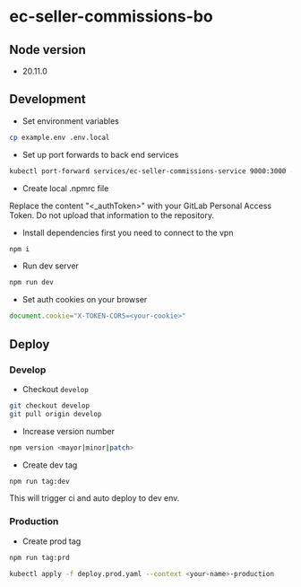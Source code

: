 # ec-seller-commissions-bo

## Node version
- 20.11.0

## Development

- Set environment variables

```bash
cp example.env .env.local
```

- Set up port forwards to back end services

```bash
kubectl port-forward services/ec-seller-commissions-service 9000:3000 -n marketplace
```


- Create local .npmrc file

Replace the content "<_authToken>" with your GitLab Personal Access Token.
Do not upload that information to the repository.


- Install dependencies
first you need to connect to the vpn

```bash
npm i
```

- Run dev server

```bash
npm run dev
```

- Set auth cookies on your browser

```js
document.cookie="X-TOKEN-CORS=<your-cookie>"
```

## Deploy

### Develop

- Checkout `develop`

```bash
git checkout develop
git pull origin develop
```

- Increase version number

```bash
npm version <mayor|minor|patch>
```

- Create dev tag

```bash
npm run tag:dev
```

This will trigger ci and auto deploy to dev env.

### Production

- Create prod tag

```bash
npm run tag:prd
```

```bash
kubectl apply -f deploy.prod.yaml --context <your-name>-production
```


